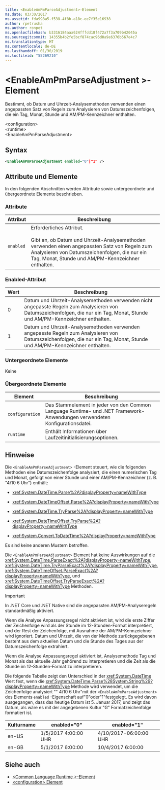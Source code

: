```yaml
---
title: <EnableAmPmParseAdjustment>-Element
ms.date: 03/30/2017
ms.assetid: fda998a5-f538-4f8b-a18c-ee7f35e16938
author: rpetrusha
ms.author: ronpet
ms.openlocfilehash: b3316184aaa624fffdd18f472a7f3a709b42045a
ms.sourcegitcommit: 14355b4b2fe5bcf874cac96d0a9e6376b567e4c7
ms.translationtype: MT
ms.contentlocale: de-DE
ms.lasthandoff: 01/30/2019
ms.locfileid: "55269210"
---
```

# <a name="enableampmparseadjustment-element"></a>\<EnableAmPmParseAdjustment >-Element
Bestimmt, ob Datum und Uhrzeit-Analysemethoden verwenden einen angepassten Satz von Regeln zum Analysieren von Datumszeichenfolgen, die ein Tag, Monat, Stunde und AM/PM-Kennzeichner enthalten.  
  
 \<configuration>  
 \<runtime>  
\<EnableAmPmParseAdjustment>  
  
## <a name="syntax"></a>Syntax  
  
```xml  
<EnableAmPmParseAdjustment enabled="0"|"1" />  
```  
  
## <a name="attributes-and-elements"></a>Attribute und Elemente  
 In den folgenden Abschnitten werden Attribute sowie untergeordnete und übergeordnete Elemente beschrieben.  
  
### <a name="attributes"></a>Attribute  
  
|Attribut|Beschreibung|  
|---------------|-----------------|  
|`enabled`|Erforderliches Attribut.<br /><br /> Gibt an, ob Datum und Uhrzeit-Analysemethoden verwenden einen angepassten Satz von Regeln zum Analysieren von Datumszeichenfolgen, die nur ein Tag, Monat, Stunde und AM/PM-Kennzeichner enthalten.|  
  
### <a name="enabled-attribute"></a>Enabled-Attribut  
  
|Wert|Beschreibung|  
|-----------|-----------------|  
|0|Datum und Uhrzeit-Analysemethoden verwenden nicht angepasste Regeln zum Analysieren von Datumszeichenfolgen, die nur ein Tag, Monat, Stunde und AM/PM-Kennzeichner enthalten.|  
|1|Datum und Uhrzeit-Analysemethoden verwenden angepasste Regeln zum Analysieren von Datumszeichenfolgen, die nur ein Tag, Monat, Stunde und AM/PM-Kennzeichner enthalten.|  
  
### <a name="child-elements"></a>Untergeordnete Elemente  
 Keine  
  
### <a name="parent-elements"></a>Übergeordnete Elemente  
  
|Element|Beschreibung|  
|-------------|-----------------|  
|`configuration`|Das Stammelement in jeder von den Common Language Runtime- und .NET Framework-Anwendungen verwendeten Konfigurationsdatei.|  
|`runtime`|Enthält Informationen über Laufzeitinitialisierungsoptionen.|  
  
## <a name="remarks"></a>Hinweise  
 Die `<EnableAmPmParseAdjustment>` -Element steuert, wie die folgenden Methoden eine Datumszeichenfolge analysiert, die einen numerischen Tag und Monat, gefolgt von einer Stunde und einer AM/PM-Kennzeichner (z. B. "4/10 6 Uhr") enthält:  
  
-   <xref:System.DateTime.Parse%2A?displayProperty=nameWithType>  
  
-   <xref:System.DateTimeOffset.Parse%2A?displayProperty=nameWithType>  
  
-   <xref:System.DateTime.TryParse%2A?displayProperty=nameWithType>  
  
-   <xref:System.DateTimeOffset.TryParse%2A?displayProperty=nameWithType>  
  
-   <xref:System.Convert.ToDateTime%2A?displayProperty=nameWithType>  
  
 Es sind keine anderen Mustern betroffen.  
  
 Die `<EnableAmPmParseAdjustment>` Element hat keine Auswirkungen auf die <xref:System.DateTime.ParseExact%2A?displayProperty=nameWithType>, <xref:System.DateTime.TryParseExact%2A?displayProperty=nameWithType>, <xref:System.DateTimeOffset.ParseExact%2A?displayProperty=nameWithType>, und <xref:System.DateTimeOffset.TryParseExact%2A?displayProperty=nameWithType> Methoden.  
  
> [!IMPORTANT]
>  In .NET Core und .NET Native sind die angepassten AM/PM-Analyseregeln standardmäßig aktiviert.  
  
 Wenn die Analyse Anpassungsregel nicht aktiviert ist, wird die erste Ziffer der Zeichenfolge wird als der Stunde im 12-Stunden-Format interpretiert, und der Rest der Zeichenfolge, mit Ausnahme der AM/PM-Kennzeichner wird ignoriert. Datum und Uhrzeit, die von der Methode zurückgegebenen besteht aus dem aktuellen Datum und die Stunde des Tages aus der Datumszeichenfolge extrahiert.  
  
 Wenn die Analyse Anpassungsregel aktiviert ist, Analysemethode Tag und Monat als das aktuelle Jahr gehörend zu interpretieren und die Zeit als die Stunde im 12-Stunden-Format zu interpretieren.  
  
 Die folgende Tabelle zeigt den Unterschied in der <xref:System.DateTime> Wert fest, wenn die <xref:System.DateTime.Parse%28System.String%29?displayProperty=nameWithType> Methode wird verwendet, um die Zeichenfolge analysiert "" 4/10 6 Uhr"mit der `<EnableAmPmParseAdjustment>` des Elements `enabled` -Eigenschaft auf"0"oder"1"festgelegt. Es wird davon ausgegangen, dass das heutige Datum ist 5. Januar 2017, und zeigt das Datum, als wäre es mit der angegebenen Kultur "G" Formatzeichenfolge formatiert ist.  
  
|Kulturname|enabled="0"|enabled="1"|  
|------------------|------------------|------------------|  
|en-US|1/5/2017 4:00:00 UHR|4/10/2017-06:00:00 UHR|  
|en-GB|5/1/2017 6:00:00|10/4/2017 6:00:00|  
  
## <a name="see-also"></a>Siehe auch
- [\<Common Language Runtime >-Element](../../../../../docs/framework/configure-apps/file-schema/runtime/runtime-element.md)
- [\<configuration> Element](../../../../../docs/framework/configure-apps/file-schema/configuration-element.md)
